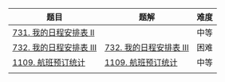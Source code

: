 | 题目                                                         | 题解                                                         | 难度 |
| ------------------------------------------------------------ | ------------------------------------------------------------ | ---- |
| [731. 我的日程安排表 II](https://leetcode.cn/problems/my-calendar-ii/) |                                                              | 中等 |
| [732. 我的日程安排表 III](https://leetcode.cn/problems/my-calendar-iii/) | [732. 我的日程安排表 III](https://github.com/ZonzeeLi/LeetCode/blob/master/index/731-740/732.%20%E6%88%91%E7%9A%84%E6%97%A5%E7%A8%8B%E5%AE%89%E6%8E%92%E8%A1%A8%20III.md) | 困难 |
| [1109. 航班预订统计](https://leetcode-cn.com/problems/corporate-flight-bookings/) | [1109. 航班预订统计](https://github.com/ZonzeeLi/LeetCode/blob/master/index/1101-1110/1109.%20%E8%88%AA%E7%8F%AD%E9%A2%84%E8%AE%A2%E7%BB%9F%E8%AE%A1.md) | 中等 |
|                                                              |                                                              |      |

